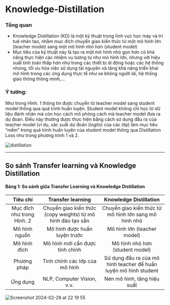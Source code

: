 # Knowledge-Distillation

### Tổng quan
  - Knowledge Distillation (KD) là một kỹ thuật trong lĩnh vực học máy và trí tuệ nhân tạo, nhằm mục đích chuyển giao kiến thức từ một mô hình lớn (teacher model) sang một mô hình nhỏ hơn (student model)
  - Mục tiêu của kỹ thuật này là tạo ra một mô hình nhỏ gọn hơn có khả năng thực hiện các nhiệm vụ tương tự như mô hình lớn, nhưng với hiệu suất tính toán thấp hơn như trong các thiết bị di động hoặc các hệ thống nhúng, tối ưu hóa việc sử dụng tài nguyên và tăng khả năng triển khai mô hình trong các ứng dụng thực tế như xe không người lái, hệ thống giao thông thông minh,...
### Ý tưởng:
<p> Như trong Hình. 1 thông tin được chuyển từ teacher model sang student model thông qua quá trình huấn luyện. Student model không chỉ học từ dữ liệu đánh nhãn mà còn học cách mô phỏng cách mà teacher model đưa ra dự đoán. Điều này thường được thực hiện bằng cách sử dụng đầu ra của teacher model (ví dụ, xác suất dự đoán (logits) của các lớp) làm mục tiêu “mềm” trong quá trình huấn luyện của student model thông qua Distillation Loss như trong phương trình 1 và 2. </p>

![distillation](https://github.com/leduy-it/Knowledge-Distillation/assets/85160629/2d23be51-aa12-4b4f-8181-aafbf8c9615f)

---
## So sánh Transfer learning và Knowledge Distillation

#### Bảng 1: So sánh giữa Transfer Learning và Knowledge Distillation 
|       Tiêu chí       |      Transfer learning        | Knowledge Distillation     |
| :------------:|:-------------:|:-----:|
|    Mục đích như trong Hình. 2          |      Chuyển giao kiến thức (copy weights) từ mô hình đào tạo sẵn        |  Chuyển giao kiến thức từ mô hình lớn sang mô hình nhỏ   |
|     Mô hình nguồn         |     Mô hình được huấn luyện trước    |  Mô hình lớn (teacher model)   |
|    Mô hình đích         | Mô hình mới cần được tinh chỉnh           |    Mô hình nhỏ hơn (student model)  |
| Phương pháp | Tinh chỉnh các lớp của mô hình | Sử dụng đầu ra của mô hình teacher để huấn luyện mô hình student |
| Ứng dụng | NLP, Computer Vision, v.v. | Nén mô hình, tăng hiệu suất | |
![Screenshot 2024-02-28 at 22 19 55](https://github.com/leduy-it/Knowledge-Distillation/assets/85160629/30807e5b-6cdc-4501-9c4b-a720780a7b2e)

